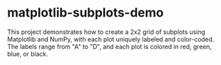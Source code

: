 # matplotlib-subplots-demo
This project demonstrates how to create a 2x2 grid of subplots using Matplotlib and NumPy, with each plot uniquely labeled and color-coded. The labels range from "A" to "D", and each plot is colored in red, green, blue, or black.
